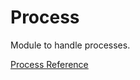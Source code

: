 # Process

Module to handle processes.

[Process Reference](https://ruby-doc.org/core-2.6/Process.html)
